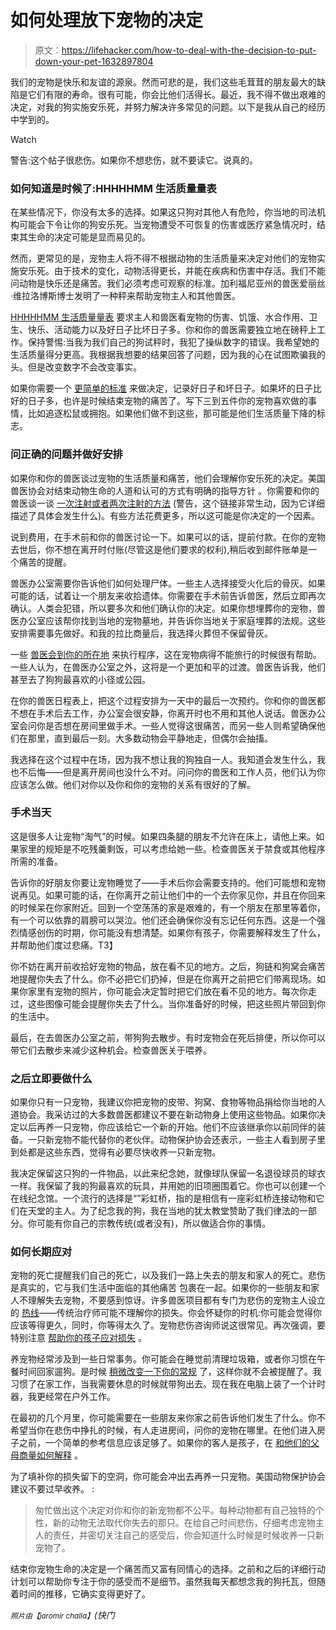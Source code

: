 # 如何处理放下宠物的决定

> 原文：<https://lifehacker.com/how-to-deal-with-the-decision-to-put-down-your-pet-1632897804>

我们的宠物是快乐和友谊的源泉。然而可悲的是，我们这些毛茸茸的朋友最大的缺陷是它们有限的寿命。很有可能，你会比他们活得长。最近，我不得不做出艰难的决定，对我的狗实施安乐死，并努力解决许多常见的问题。以下是我从自己的经历中学到的。

Watch

警告:这个帖子很悲伤。如果你不想悲伤，就不要读它。说真的。

### 如何知道是时候了:HHHHHMM 生活质量量表

在某些情况下，你没有太多的选择。如果这只狗对其他人有危险，你当地的司法机构可能会下令让你的狗安乐死。当宠物遭受不可恢复的伤害或医疗紧急情况时，结束其生命的决定可能是显而易见的。

然而，更常见的是，宠物主人将不得不根据动物的生活质量来决定对他们的宠物实施安乐死。由于技术的变化，动物活得更长，并能在疾病和伤害中存活。我们不能问动物是快乐还是痛苦。我们必须考虑可观察的标准。加利福尼亚州的兽医爱丽丝·维拉洛博斯博士发明了一种秤来帮助宠物主人和其他兽医。

[HHHHHMM 生活质量量表](http://www.pawspice.com/index.php?option=com_content&view=article&id=5&Itemid=10) 要求主人和兽医看宠物的伤害、饥饿、水合作用、卫生、快乐、活动能力以及好日子比坏日子多。你和你的兽医需要独立地在磅秤上工作。保持警惕:当我为我们自己的狗试秤时，我犯了操纵数字的错误。我希望她的生活质量得分更高。我根据我想要的结果回答了问题，因为我的心在试图欺骗我的头。但是改变数字不会改变事实。

如果你需要一个 [更简单的标准](http://vet.osu.edu/assets/pdf/hospital/companionAnimals/HonoringtheBond/HowDoIKnowWhen.pdf) 来做决定，记录好日子和坏日子。如果坏的日子比好的日子多，也许是时候结束宠物的痛苦了。写下三到五件你的宠物喜欢做的事情，比如追逐松鼠或拥抱。如果他们做不到这些，那可能是他们生活质量下降的标志。

### 问正确的问题并做好安排

如果你和你的兽医谈过宠物的生活质量和痛苦，他们会理解你安乐死的决定。美国兽医协会对结束动物生命的人道和认可的方式有明确的指导方针 。你需要和你的兽医谈一谈 [一次注射或者两次注射的方法](http://www.petmd.com/blogs/dailyvet/2009/october/21-4845) (警告，这个链接非常生动，因为它详细描述了具体会发生什么)。有些方法花费更多，所以这可能是你决定的一个因素。

说到费用，在手术前和你的兽医讨论一下。如果可以的话，提前付款。在你的宠物去世后，你不想在离开时付账(尽管这是他们要求的权利),稍后收到邮件账单是一个痛苦的提醒。

兽医办公室需要你告诉他们如何处理尸体。一些主人选择接受火化后的骨灰。如果可能的话，试着让一个朋友来收拾遗体。你需要在手术前告诉兽医，然后立即再次确认。人类会犯错，所以要多次和他们确认你的决定。如果你想埋葬你的宠物，兽医办公室应该帮你找到当地的宠物墓地，并告诉你当地关于家庭埋葬的法规。这些安排需要事先做好。和我的拉比商量后，我选择火葬但不保留骨灰。

一些 [兽医会到你的所在地](http://www.washingtonpost.com/local/at-home-pet-euthanasia-grows-in-popularity/2011/09/22/gIQAVL4MxK_story.html) 来执行程序，这在宠物病得不能旅行的时候很有帮助。一些人认为，在兽医办公室之外，这将是一个更加和平的过渡。兽医告诉我，他们甚至去了狗狗最喜欢的小径或公园。

在你的兽医日程表上，把这个过程安排为一天中的最后一次预约。你和你的兽医都不想在手术后去工作，办公室会很安静，你离开时也不用和其他人说话。兽医办公室会问你是否想在房间里做手术。一些人觉得这很痛苦，而另一些人则希望确保他们在那里，直到最后一刻。大多数动物会平静地走，但偶尔会抽搐。

我选择在这个过程中在场，因为我不想让我的狗独自一人。我知道会发生什么，我也不后悔——但是离开房间也没什么不对。问问你的兽医和工作人员，他们认为你应该怎么做。他们对你以及你和你的宠物的关系有很好的了解。

### 手术当天

这是很多人让宠物“淘气”的时候。如果四条腿的朋友不允许在床上，请他上来。如果家里的规矩是不吃残羹剩饭，可以考虑给她一些。检查兽医关于禁食或其他程序所需的准备。

告诉你的好朋友你要让宠物睡觉了——手术后你会需要支持的。他们可能想和宠物说再见。如果可能的话，在你离开之前让他们中的一个去你家见你，并且在你回来的时候呆在你家附近。回到一个空荡荡的家是艰难的，有一个朋友在那里等着你，有一个可以依靠的肩膀可以哭泣。他们还会确保你没有忘记任何东西。这是一个强烈情感创伤的时期，你可能没有想清楚。如果你有孩子，你需要解释发生了什么，并帮助他们度过悲痛。T3】

你不妨在离开前收拾好宠物的物品，放在看不见的地方。之后，狗链和狗窝会痛苦地提醒你失去了什么。你不必把它们扔掉，但是在你离开之前把它们带离现场。如果你家里有宠物的照片，你可能会决定暂时把它们放在看不见的地方。每次你走过，这些图像可能会提醒你失去了什么。当你准备好的时候，把这些照片带回到你的生活中。

最后，在去兽医办公室之前，带狗狗去散步。有时宠物会在死后排便，所以你可以带它们去散步来减少这种机会。检查兽医关于喂养。

### 之后立即要做什么

如果你只有一只宠物，我建议你把宠物的皮带、狗窝、食物等物品捐给你当地的人道协会。我采访过的大多数兽医都建议不要在新动物身上使用这些物品。如果你决定以后再养一只宠物，你应该给它一个新的开始。他们不应该继承你以前同伴的装备。一只新宠物不能代替你的老伙伴。动物保护协会还表示，一些主人看到房子里到处都是这些东西，觉得有必要尽快收养一只新宠物。

我决定保留这只狗的一件物品，以此来纪念她，就像球队保留一名退役球员的球衣一样。我保留了我的狗最喜欢的玩具，并用她的旧项圈围着它。你也可以创建一个在线纪念馆。一个流行的选择是“”彩虹桥，指的是相信有一座彩虹桥连接动物和它们在天堂的主人。为了纪念我的狗，我在当地的犹太教堂赞助了我们律法的一部分。你可能有你自己的宗教传统(或者没有)，所以做适合你的事情。

### 如何长期应对

宠物的死亡提醒我们自己的死亡，以及我们一路上失去的朋友和家人的死亡。悲伤是真实的，它与我们生活中面临的其他痛苦 包裹在一起。如果你的一些朋友和家人不理解失去宠物，不要感到惊讶。许多兽医项目都有专门为悲伤的宠物主人设立的 [热线](http://vet.osu.edu/vmc/pet-loss-support-hotlines-and-helplines)——传统治疗师可能不理解你的损失。你会怀疑你的时机:你可能会觉得你应该等得更久，同时，你等得太久了。宠物悲伤咨询师说这很常见。再次强调，要特别注意 [帮助你的孩子应对损失](http://www.aspca.org/pet-care/pet-loss/helping-your-child-when-the-family-pet-dies) 。

养宠物经常涉及到一些日常事务。你可能会在睡觉前清理垃圾箱，或者你习惯在午餐时间回家遛狗。是时候 [稍微改变一下你的常规](https://lifehacker.com/wait-for-a-clean-slate-opportunity-to-start-a-new-habit-1571120565) 了，这样你就不会被提醒了。我习惯了在家工作，当我需要休息的时候就带狗出去。现在我在电脑上装了一个计时器，我更经常在户外工作。

在最初的几个月里，你可能需要在一些朋友来你家之前告诉他们发生了什么。你不希望当你在悲伤中挣扎的时候，有人走进房间，问你的宠物在哪里。在他们进入房子之前，一个简单的参考信息应该足够了。如果你的客人是孩子，在 [和他们的父母商量如何解释](http://www.aspca.org/pet-care/pet-loss/helping-your-child-when-the-family-pet-dies) 。

为了填补你的损失留下的空洞，你可能会冲出去再养一只宠物。美国动物保护协会建议不要过早收养。 :

> 匆忙做出这个决定对你和你的新宠物都不公平。每种动物都有自己独特的个性，新的动物无法取代你失去的那只。在给自己时间悲伤，仔细考虑宠物主人的责任，并密切关注自己的感受后，你会知道什么时候是时候收养一只新宠物了。

结束你宠物生命的决定是一个痛苦而又富有同情心的选择。之前和之后的详细行动计划可以帮助你专注于你的感受而不是细节。虽然我每天都想念我的狗托瓦，但随着时间的推移，它确实变得更好了。

<small>*照片由*</small><small>*【jaromir challa】*</small>*(快门*
